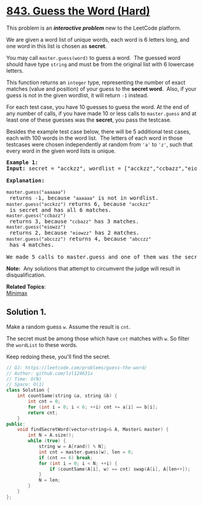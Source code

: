 # [843. Guess the Word (Hard)](https://leetcode.com/problems/guess-the-word/)

<p>This problem is an&nbsp;<strong><em>interactive problem</em></strong>&nbsp;new to the LeetCode platform.</p>

<p>We are given a word list of unique words, each word is 6 letters long, and one word in this list is chosen as <strong>secret</strong>.</p>

<p>You may call <code>master.guess(word)</code>&nbsp;to guess a word.&nbsp; The guessed word should have&nbsp;type <code>string</code>&nbsp;and must be from the original list&nbsp;with 6 lowercase letters.</p>

<p>This function returns an&nbsp;<code>integer</code>&nbsp;type, representing&nbsp;the number of exact matches (value and position) of your guess to the <strong>secret word</strong>.&nbsp; Also, if your guess is not in the given wordlist, it will return <code>-1</code> instead.</p>

<p>For each test case, you have 10 guesses to guess the word. At the end of any number of calls, if you have made 10 or less calls to <code>master.guess</code>&nbsp;and at least one of these guesses was the <strong>secret</strong>, you pass the testcase.</p>

<p>Besides the example test case below, there will be 5&nbsp;additional test cases, each with 100 words in the word list.&nbsp; The letters of each word in those testcases were chosen&nbsp;independently at random from <code>'a'</code> to <code>'z'</code>, such that every word in the given word lists is unique.</p>

<pre><strong>Example 1:</strong>
<strong>Input:</strong>&nbsp;secret = "acckzz", wordlist = ["acckzz","ccbazz","eiowzz","abcczz"]

<strong>Explanation:</strong>

<code>master.guess("aaaaaa")</code> returns -1, because&nbsp;<code>"aaaaaa"</code>&nbsp;is not in wordlist.
<code>master.guess("acckzz") </code>returns 6, because&nbsp;<code>"acckzz"</code> is secret and has all 6&nbsp;matches.
<code>master.guess("ccbazz")</code> returns 3, because<code>&nbsp;"ccbazz"</code>&nbsp;has 3 matches.
<code>master.guess("eiowzz")</code> returns 2, because&nbsp;<code>"eiowzz"</code>&nbsp;has 2&nbsp;matches.
<code>master.guess("abcczz")</code> returns 4, because&nbsp;<code>"abcczz"</code> has 4 matches.

We made 5 calls to&nbsp;master.guess and one of them was the secret, so we pass the test case.
</pre>

<p><strong>Note:</strong>&nbsp; Any solutions that attempt to circumvent the judge&nbsp;will result in disqualification.</p>


**Related Topics**:  
[Minimax](https://leetcode.com/tag/minimax/)

## Solution 1.

Make a random guess `w`. Assume the result is `cnt`.

The secret must be among those which have `cnt` matches with `w`. So filter the `wordList` to these words.

Keep redoing these, you'll find the secret.

```cpp
// OJ: https://leetcode.com/problems/guess-the-word/
// Author: github.com/lzl124631x
// Time: O(N)
// Space: O(1)
class Solution {
    int countSame(string &a, string &b) {
        int cnt = 0;
        for (int i = 0; i < 6; ++i) cnt += a[i] == b[i];
        return cnt;
    }
public:
    void findSecretWord(vector<string>& A, Master& master) {
        int N = A.size();
        while (true) {
            string w = A[rand() % N];
            int cnt = master.guess(w), len = 0;
            if (cnt == 6) break;
            for (int i = 0; i < N; ++i) {
                if (countSame(A[i], w) == cnt) swap(A[i], A[len++]);
            }
            N = len;
        }
    }
};
```